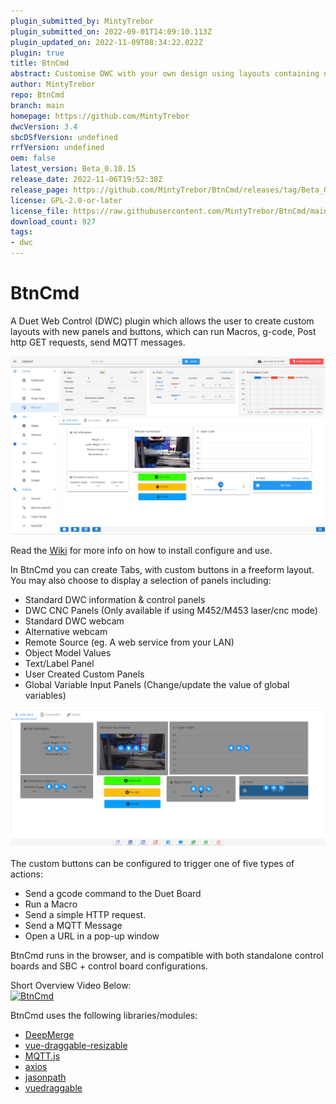 ```yaml
---
plugin_submitted_by: MintyTrebor
plugin_submitted_on: 2022-09-01T14:09:10.113Z
plugin_updated_on: 2022-11-09T08:34:22.022Z
plugin: true
title: BtnCmd
abstract: Customise DWC with your own design using layouts containing new panels and buttons
author: MintyTrebor
repo: BtnCmd
branch: main
homepage: https://github.com/MintyTrebor
dwcVersion: 3.4
sbcDSfVersion: undefined
rrfVersion: undefined
oem: false
latest_version: Beta_0.10.15
release_date: 2022-11-06T19:52:38Z
release_page: https://github.com/MintyTrebor/BtnCmd/releases/tag/Beta_0.10.15
license: GPL-2.0-or-later
license_file: https://raw.githubusercontent.com/MintyTrebor/BtnCmd/main/LICENSE
download_count: 927
tags:
- dwc
---
```


# BtnCmd
A Duet Web Control (DWC) plugin which allows the user to create custom layouts with new panels and buttons, which can run Macros, g-code, Post http GET requests, send MQTT messages. 

![BtnCmd Main Screen](https://raw.githubusercontent.com/MintyTrebor/BtnCmd/main/wikires/v0.8.13_BtnCmd_MainWindow_1.png)  

Read the [Wiki](https://github.com/MintyTrebor/BtnCmd/wiki) for more info on how to install configure and use.

In BtnCmd you can create Tabs, with custom buttons in a freeform layout. You may also choose to display a selection of panels including:  
* Standard DWC information & control panels  
* DWC CNC Panels (Only available if using M452/M453 laser/cnc mode)  
* Standard DWC webcam
* Alternative webcam
* Remote Source (eg. A web service from your LAN)
* Object Model Values  
* Text/Label Panel  
* User Created Custom Panels  
* Global Variable Input Panels (Change/update the value of global variables)  

![BtnCmd Edit Mode](https://raw.githubusercontent.com/MintyTrebor/BtnCmd/main/wikires/v0.8.13_BtnCmd_MainWindow_EditMode_1.png)  

The custom buttons can be configured to trigger one of five types of actions:  
* Send a gcode command to the Duet Board  
* Run a Macro  
* Send a simple HTTP request.
* Send a MQTT Message  
* Open a URL in a pop-up window  

  
BtnCmd runs in the browser, and is compatible with both standalone control boards and SBC + control board configurations.  
  
Short Overview Video Below:  
[![BtnCmd](http://img.youtube.com/vi/q5bTl3c3n_k/0.jpg)](https://www.youtube.com/watch?v=q5bTl3c3n_k "BtnCmd")  

BtnCmd uses the following libraries/modules:  

 - [DeepMerge](https://www.npmjs.com/package/deepmerge)
 - [vue-draggable-resizable](https://www.npmjs.com/package/vue-draggable-resizable)
 - [MQTT.js](https://www.npmjs.com/package/mqtt)
 - [axios](https://www.npmjs.com/package/axios)
 - [jasonpath](https://www.npmjs.com/package/jsonpath)  
 - [vuedraggable](https://www.npmjs.com/package/vuedraggable)
